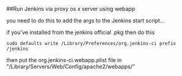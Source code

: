 ##Run Jenkins via proxy os x server using webapp

you need to do this to add the args to the Jenkins start script...

if you've installed from the jenkins official .pkg then do this

    sudo defaults write /Library/Preferences/org.jenkins-ci prefix /jenkins


then put the org.jenkins-ci.webapp.plist file in "/Library/Servers/Web/Config/apache2/webapps/"

